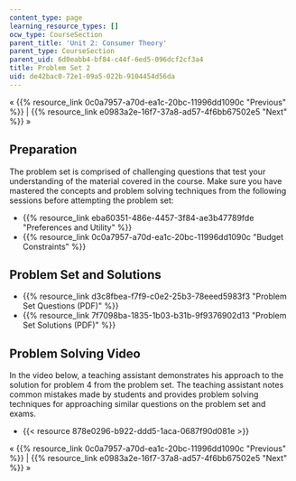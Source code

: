 ```yaml
---
content_type: page
learning_resource_types: []
ocw_type: CourseSection
parent_title: 'Unit 2: Consumer Theory'
parent_type: CourseSection
parent_uid: 6d0eabb4-bf84-c44f-6ed5-096dcf2cf3a4
title: Problem Set 2
uid: de42bac0-72e1-09a5-022b-9104454d56da
---
```


« {{% resource_link 0c0a7957-a70d-ea1c-20bc-11996dd1090c "Previous" %}} | {{% resource_link e0983a2e-16f7-37a8-ad57-4f6bb67502e5 "Next" %}} »

Preparation
-----------

The problem set is comprised of challenging questions that test your understanding of the material covered in the course. Make sure you have mastered the concepts and problem solving techniques from the following sessions before attempting the problem set:

*   {{% resource_link eba60351-486e-4457-3f84-ae3b47789fde "Preferences and Utility" %}}
*   {{% resource_link 0c0a7957-a70d-ea1c-20bc-11996dd1090c "Budget Constraints" %}}

Problem Set and Solutions
-------------------------

*   {{% resource_link d3c8fbea-f7f9-c0e2-25b3-78eeed5983f3 "Problem Set Questions (PDF)" %}}
*   {{% resource_link 7f7098ba-1835-1b03-b31b-9f9376902d13 "Problem Set Solutions (PDF)" %}}

Problem Solving Video
---------------------

In the video below, a teaching assistant demonstrates his approach to the solution for problem 4 from the problem set. The teaching assistant notes common mistakes made by students and provides problem solving techniques for approaching similar questions on the problem set and exams.

*   {{< resource 878e0296-b922-ddd5-1aca-0687f90d081e >}}

« {{% resource_link 0c0a7957-a70d-ea1c-20bc-11996dd1090c "Previous" %}} | {{% resource_link e0983a2e-16f7-37a8-ad57-4f6bb67502e5 "Next" %}} »